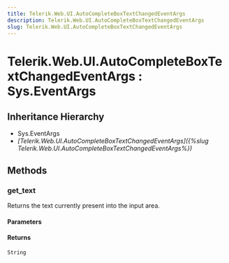 ```yaml
---
title: Telerik.Web.UI.AutoCompleteBoxTextChangedEventArgs
description: Telerik.Web.UI.AutoCompleteBoxTextChangedEventArgs
slug: Telerik.Web.UI.AutoCompleteBoxTextChangedEventArgs
---
```


# Telerik.Web.UI.AutoCompleteBoxTextChangedEventArgs : Sys.EventArgs

## Inheritance Hierarchy

* Sys.EventArgs
* *[Telerik.Web.UI.AutoCompleteBoxTextChangedEventArgs]({%slug Telerik.Web.UI.AutoCompleteBoxTextChangedEventArgs%})*


## Methods

### get_text

Returns the text currently present into the input area.

#### Parameters

#### Returns

`String`

